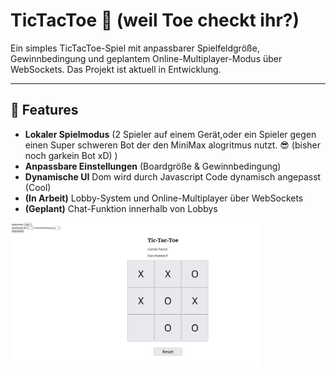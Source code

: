 # TicTacToe 👣 (weil Toe checkt ihr?)

Ein simples TicTacToe-Spiel mit anpassbarer Spielfeldgröße, Gewinnbedingung und geplantem Online-Multiplayer-Modus über WebSockets.
Das Projekt ist aktuell in Entwicklung.

---

## 🚀 Features

- **Lokaler Spielmodus** (2 Spieler auf einem Gerät,oder ein Spieler gegen einen Super schweren Bot der den MiniMax alogritmus nutzt. 😎 (bisher noch garkein Bot xD) )
- **Anpassbare Einstellungen** (Boardgröße & Gewinnbedingung)
- **Dynamische UI** Dom wird durch Javascript Code dynamisch angepasst (Cool)
- **(In Arbeit)** Lobby-System und Online-Multiplayer über WebSockets
- **(Geplant)** Chat-Funktion innerhalb von Lobbys



<img src="./screenshotsForReadMe/workinprogress.png" width="400" alt="Spielübersicht (work in progress)" />

